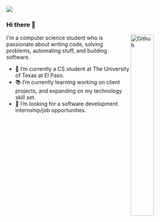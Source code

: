 [<img src="https://i.imgur.com/mDCD4BB.png">](https://www.youtube.com/channel/UCnrXZrnhFuciCBwUKsu8s4Q)

### Hi there 👋

<img width="35%" align="right" alt="Github" src="https://user-images.githubusercontent.com/48678280/88862734-4903af80-d201-11ea-968b-9c939d88a37c.gif" />

I'm a computer science student who is passionate about writing code, solving problems, automating stuff, and building software.

- 🔭 I’m currently a CS student at The University of Texas at El Paso.
- 📚 I’m currently learning working on client projects, and expanding on my technology skill set.
- 👯 I’m looking for a software development internship/job opportunities.
